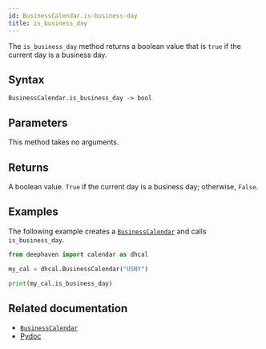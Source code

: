 ```yaml
---
id: BusinessCalendar.is-business-day
title: is_business_day
---
```


The `is_business_day` method returns a boolean value that is `true` if the current day is a business day.

## Syntax

```
BusinessCalendar.is_business_day -> bool
```

## Parameters

This method takes no arguments.

## Returns

A boolean value. `True` if the current day is a business day; otherwise, `False`.

## Examples

The following example creates a [`BusinessCalendar`](./BusinessCalendar.md) and calls `is_business_day`.

```python skip-test
from deephaven import calendar as dhcal

my_cal = dhcal.BusinessCalendar("USNY")

print(my_cal.is_business_day)
```

## Related documentation

- [`BusinessCalendar`](./BusinessCalendar.md)
- [Pydoc](https://deephaven.io/core/pydoc/code/deephaven.calendar.html#deephaven.calendar.BusinessCalendar.is_business_day)
